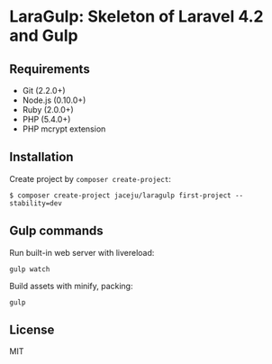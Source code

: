 # LaraGulp: Skeleton of Laravel 4.2 and Gulp

## Requirements

* Git (2.2.0+)
* Node.js (0.10.0+)
* Ruby (2.0.0+)
* PHP (5.4.0+)
* PHP mcrypt extension

## Installation

Create project by `composer create-project`:

```
$ composer create-project jaceju/laragulp first-project --stability=dev
```

## Gulp commands

Run built-in web server with livereload:

```
gulp watch
```

Build assets with minify, packing:

```
gulp
```

## License

MIT